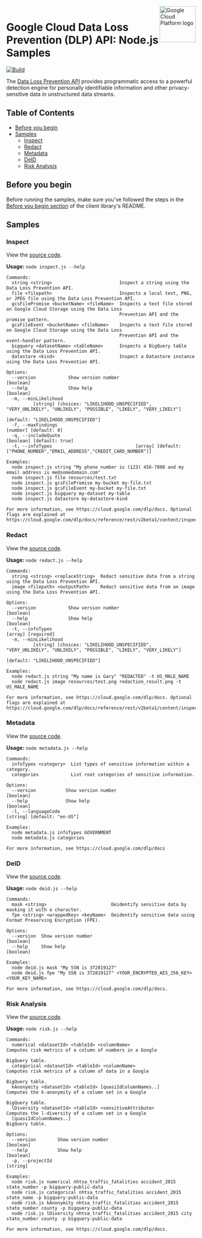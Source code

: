 <img src="https://avatars2.githubusercontent.com/u/2810941?v=3&s=96" alt="Google Cloud Platform logo" title="Google Cloud Platform" align="right" height="96" width="96"/>

# Google Cloud Data Loss Prevention (DLP) API: Node.js Samples

[![Build](https://storage.googleapis.com/.svg)]()

The [Data Loss Prevention API](https://cloud.google.com/dlp/docs/) provides programmatic access to a powerful detection engine for personally identifiable information and other privacy-sensitive data in unstructured data streams.

## Table of Contents

* [Before you begin](#before-you-begin)
* [Samples](#samples)
  * [Inspect](#inspect)
  * [Redact](#redact)
  * [Metadata](#metadata)
  * [DeID](#deid)
  * [Risk Analysis](#risk-analysis)

## Before you begin

Before running the samples, make sure you've followed the steps in the
[Before you begin section](../README.md#before-you-begin) of the client
library's README.

## Samples

### Inspect

View the [source code][inspect_0_code].

__Usage:__ `node inspect.js --help`

```
Commands:
  string <string>                         Inspect a string using the Data Loss Prevention API.
  file <filepath>                         Inspects a local text, PNG, or JPEG file using the Data Loss Prevention API.
  gcsFilePromise <bucketName> <fileName>  Inspects a text file stored on Google Cloud Storage using the Data Loss
                                          Prevention API and the promise pattern.
  gcsFileEvent <bucketName> <fileName>    Inspects a text file stored on Google Cloud Storage using the Data Loss
                                          Prevention API and the event-handler pattern.
  bigquery <datasetName> <tableName>      Inspects a BigQuery table using the Data Loss Prevention API.
  datastore <kind>                        Inspect a Datastore instance using the Data Loss Prevention API.

Options:
  --version            Show version number                                                                     [boolean]
  --help               Show help                                                                               [boolean]
  -m, --minLikelihood
          [string] [choices: "LIKELIHOOD_UNSPECIFIED", "VERY_UNLIKELY", "UNLIKELY", "POSSIBLE", "LIKELY", "VERY_LIKELY"]
                                                                                     [default: "LIKELIHOOD_UNSPECIFIED"]
  -f, --maxFindings                                                                                [number] [default: 0]
  -q, --includeQuote                                                                           [boolean] [default: true]
  -t, --infoTypes                               [array] [default: ["PHONE_NUMBER","EMAIL_ADDRESS","CREDIT_CARD_NUMBER"]]

Examples:
  node inspect.js string "My phone number is (123) 456-7890 and my email address is me@somedomain.com"
  node inspect.js file resources/test.txt
  node inspect.js gcsFilePromise my-bucket my-file.txt
  node inspect.js gcsFileEvent my-bucket my-file.txt
  node inspect.js bigquery my-dataset my-table
  node inspect.js datastore my-datastore-kind

For more information, see https://cloud.google.com/dlp/docs. Optional flags are explained at
https://cloud.google.com/dlp/docs/reference/rest/v2beta1/content/inspect#InspectConfig
```

[inspect_0_docs]: https://cloud.google.com/dlp/docs
[inspect_0_code]: inspect.js

### Redact

View the [source code][redact_1_code].

__Usage:__ `node redact.js --help`

```
Commands:
  string <string> <replaceString>  Redact sensitive data from a string using the Data Loss Prevention API.
  image <filepath> <outputPath>    Redact sensitive data from an image using the Data Loss Prevention API.

Options:
  --version            Show version number                                                                     [boolean]
  --help               Show help                                                                               [boolean]
  -t, --infoTypes                                                                                     [array] [required]
  -m, --minLikelihood
          [string] [choices: "LIKELIHOOD_UNSPECIFIED", "VERY_UNLIKELY", "UNLIKELY", "POSSIBLE", "LIKELY", "VERY_LIKELY"]
                                                                                     [default: "LIKELIHOOD_UNSPECIFIED"]

Examples:
  node redact.js string "My name is Gary" "REDACTED" -t US_MALE_NAME
  node redact.js image resources/test.png redaction_result.png -t US_MALE_NAME

For more information, see https://cloud.google.com/dlp/docs. Optional flags are explained at
https://cloud.google.com/dlp/docs/reference/rest/v2beta1/content/inspect#InspectConfig
```

[redact_1_docs]: https://cloud.google.com/dlp/docs
[redact_1_code]: redact.js

### Metadata

View the [source code][metadata_2_code].

__Usage:__ `node metadata.js --help`

```
Commands:
  infoTypes <category>  List types of sensitive information within a category.
  categories            List root categories of sensitive information.

Options:
  --version           Show version number                                                                      [boolean]
  --help              Show help                                                                                [boolean]
  -l, --languageCode                                                                         [string] [default: "en-US"]

Examples:
  node metadata.js infoTypes GOVERNMENT
  node metadata.js categories

For more information, see https://cloud.google.com/dlp/docs
```

[metadata_2_docs]: https://cloud.google.com/dlp/docs
[metadata_2_code]: metadata.js

### DeID

View the [source code][deid_3_code].

__Usage:__ `node deid.js --help`

```
Commands:
  mask <string>                        Deidentify sensitive data by masking it with a character.
  fpe <string> <wrappedKey> <keyName>  Deidentify sensitive data using Format Preserving Encryption (FPE).

Options:
  --version  Show version number                                                                               [boolean]
  --help     Show help                                                                                         [boolean]

Examples:
  node deid.js mask "My SSN is 372819127"
  node deid.js fpe "My SSN is 372819127" <YOUR_ENCRYPTED_AES_256_KEY> <YOUR_KEY_NAME>

For more information, see https://cloud.google.com/dlp/docs.
```

[deid_3_docs]: https://cloud.google.com/dlp/docs
[deid_3_code]: deid.js

### Risk Analysis

View the [source code][risk_4_code].

__Usage:__ `node risk.js --help`

```
Commands:
  numerical <datasetId> <tableId> <columnName>                  Computes risk metrics of a column of numbers in a Google
                                                                BigQuery table.
  categorical <datasetId> <tableId> <columnName>                Computes risk metrics of a column of data in a Google
                                                                BigQuery table.
  kAnonymity <datasetId> <tableId> [quasiIdColumnNames..]       Computes the k-anonymity of a column set in a Google
                                                                BigQuery table.
  lDiversity <datasetId> <tableId> <sensitiveAttribute>         Computes the l-diversity of a column set in a Google
  [quasiIdColumnNames..]                                        BigQuery table.

Options:
  --version        Show version number                                                                         [boolean]
  --help           Show help                                                                                   [boolean]
  -p, --projectId                                                                                               [string]

Examples:
  node risk.js numerical nhtsa_traffic_fatalities accident_2015 state_number -p bigquery-public-data
  node risk.js categorical nhtsa_traffic_fatalities accident_2015 state_name -p bigquery-public-data
  node risk.js kAnonymity nhtsa_traffic_fatalities accident_2015 state_number county -p bigquery-public-data
  node risk.js lDiversity nhtsa_traffic_fatalities accident_2015 city state_number county -p bigquery-public-data

For more information, see https://cloud.google.com/dlp/docs.
```

[risk_4_docs]: https://cloud.google.com/dlp/docs
[risk_4_code]: risk.js
